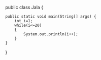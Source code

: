 public class Jala {

	public static void main(String[] args) {
		int i=1;
		while(i<=20)
		{
			System.out.println(i++);
		}
	}
}
